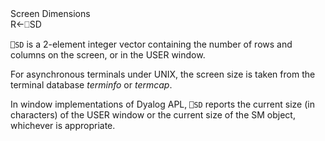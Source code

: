<div class="heading">
  <div class="name">Screen Dimensions</div>
  <div class="command">R←⎕SD</div>
</div>

`⎕SD` is a 2-element integer vector containing the number of rows and columns on the screen, or in the USER window.

For asynchronous terminals under UNIX, the screen size is taken from the terminal database *terminfo* or *termcap*.

In window implementations of Dyalog APL, `⎕SD` reports the current size (in characters) of the USER window or the current size of the SM object, whichever is appropriate.
